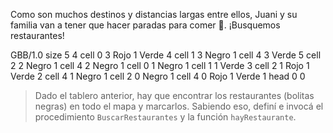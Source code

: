 <gs-attire attire-url="https://raw.githubusercontent.com/MumukiProject/mumuki-guia-gobstones-general-secundaria/master/assets/attires/config_1587670844103.json"></gs-attire>



Como son muchos destinos y distancias largas entre ellos, Juani y su familia van a tener que hacer paradas para comer :fork_and_knife:. ¡Busquemos restaurantes!

<gs-board>
     GBB/1.0
     size 5 4
     cell 0 3 Rojo 1 Verde 4 
     cell 1 3 Negro 1 
     cell 4 3 Verde 5 
     cell 2 2 Negro 1 
     cell 4 2 Negro 1 
     cell 0 1 Negro 1 
     cell 1 1 Verde 3 
     cell 2 1 Rojo 1 Verde 2 
     cell 4 1 Negro 1 
     cell 2 0 Negro 1 
     cell 4 0 Rojo 1 Verde 1 
     head 0 0
</gs-board>

> Dado el tablero anterior, hay que encontrar los restaurantes (bolitas negras) en todo el mapa y marcarlos. Sabiendo eso, definí e invocá el procedimiento `BuscarRestaurantes` y la función `hayRestaurante`.